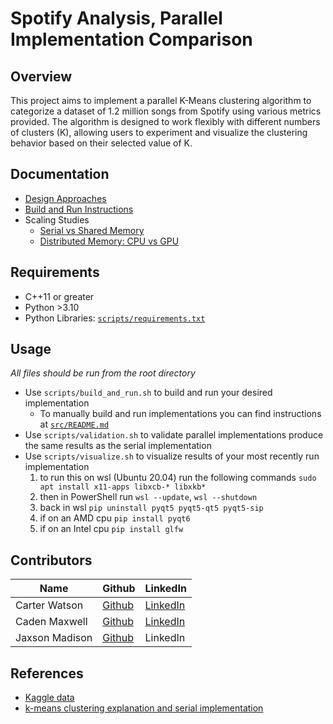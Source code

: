 # Spotify Analysis, Parallel Implementation Comparison

## Overview

This project aims to implement a parallel K-Means clustering algorithm to categorize a dataset of 1.2 million songs from Spotify using various metrics provided. The algorithm is designed to work flexibly with different numbers of clusters (K), allowing users to experiment and visualize the clustering behavior based on their selected value of K.

## Documentation

- [Design Approaches](docs/designApproaches.md)
- [Build and Run Instructions](src/README.md)
- Scaling Studies
  - [Serial vs Shared Memory](docs/scalingStudies/serialVersusSharedMemory.md)
  - [Distributed Memory: CPU vs GPU](docs/scalingStudies/distributedMemory.md)

## Requirements

- C++11 or greater
- Python >3.10
- Python Libraries: [`scripts/requirements.txt`](scripts/requirements.txt)

## Usage

*All files should be run from the root directory*

- Use `scripts/build_and_run.sh` to build and run your desired implementation
  - To manually build and run implementations you can find instructions at [`src/README.md`](src/README.md)
- Use `scripts/validation.sh` to validate parallel implementations produce the same results as the serial implementation
- Use `scripts/visualize.sh` to visualize results of your most recently run implementation
  1. to run this on wsl (Ubuntu 20.04) run the following commands `sudo apt install x11-apps libxcb-* libxkb*`
  2. then in PowerShell run `wsl --update`, `wsl --shutdown`
  3. back in wsl `pip uninstall pyqt5 pyqt5-qt5 pyqt5-sip`
  4. if on an AMD cpu `pip install pyqt6`
  5. if on an Intel cpu `pip install glfw`

## Contributors

| Name | Github | LinkedIn |
|---|---|---|
| Carter Watson  | [Github](https://www.github.com/cartwatson) | [LinkedIn](https://www.linkedin.com/in/cartwatson) |  
| Caden Maxwell  | [Github](https://github.com/caden-maxwell)  | [LinkedIn](https://www.linkedin.com/in/cadenmaxwell/) |
| Jaxson Madison | [Github](https://github.com/JaxsonM) | LinkedIn |

## References 

- [Kaggle data](https://www.kaggle.com/datasets/rodolfofigueroa/spotify-12m-songs)
- [k-means clustering explanation and serial implementation](http://reasonabledeviations.com/2019/10/02/k-means-in-cpp/)
